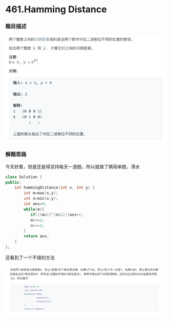 # 461.Hamming Distance   
### 题目描述   

![image-20190820203432145](README.assets/image-20190820203432145.png)

### 解题思路

今天好累，但是还是得坚持每天一道题。所以就做了俩简单题，滑水

```cpp
class Solution {
public:
    int hammingDistance(int x, int y) {
        int m=max(x,y);
        int n=min(x,y);
        int ans=0;
        while(m){
           if(((m&1)^(n&1)))ans++;
           m>>=1;
           n>>=1;
        }
        return ans;
    }
};

```



还看到了一个不错的方法

![image-20190820203525003](README.assets/image-20190820203525003.png)